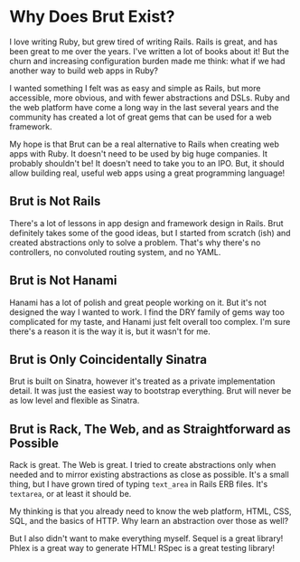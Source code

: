 # Why Does Brut Exist?

I love writing Ruby, but grew tired of writing Rails. Rails is great, and has been
great to me over the years. I've written a lot of books about it!  But the churn and
increasing configuration burden made me think: what if we had another way to build
web apps in Ruby?

I wanted something I felt was as easy and simple as Rails, but more accessible, more
obvious, and with fewer abstractions and DSLs.  Ruby and the web platform have come
a long way in the last several years and the community has created a lot of great
gems that can be used for a web framework.

My hope is that Brut can be a real alternative to Rails when creating web apps with Ruby. It doesn't need to be used by big huge companies. It probably shouldn't be!  It doesn't need to take you to an IPO.  But, it should allow building real, useful web apps using a great programming language!

## Brut is Not Rails

There's a lot of lessons in app design and framework design in Rails.  Brut
definitely takes some of the good ideas, but I started from scratch (ish) and
created abstractions only to solve a problem.  That's why there's no controllers, no
convoluted routing system, and no YAML.


## Brut is Not Hanami

Hanami has a lot of polish and great people working on it. But it's not designed the
way I wanted to work.  I find the DRY family of gems way too complicated for my
taste, and Hanami just felt overall too complex.  I'm sure there's a reason it is
the way it is, but it wasn't for me.

## Brut is Only Coincidentally Sinatra

Brut is built on Sinatra, however it's treated as a private implementation detail.
It was just the easiest way to bootstrap everything.  Brut will never be as low
level and flexible as Sinatra.

## Brut is Rack, The Web, and as Straightforward as Possible

Rack is great. The Web is great.  I tried to create abstractions only when needed
and to mirror existing abstractions as close as possible. It's a small thing, but I
have grown tired of typing `text_area` in Rails ERB files.  It's `textarea`, or at
least it should be.

My thinking is that you already need to know the web platform, HTML, CSS, SQL, and
the basics of HTTP.  Why learn an abstraction over those as well?

But I also didn't want to make everything myself.  Sequel is a great library! Phlex
is a great way to generate HTML!  RSpec is a great testing library!



